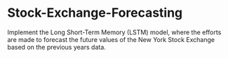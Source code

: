 # Stock-Exchange-Forecasting
Implement the Long Short-Term Memory (LSTM) model, where the efforts are made to forecast the future values of the New York Stock Exchange based on the previous years data.
